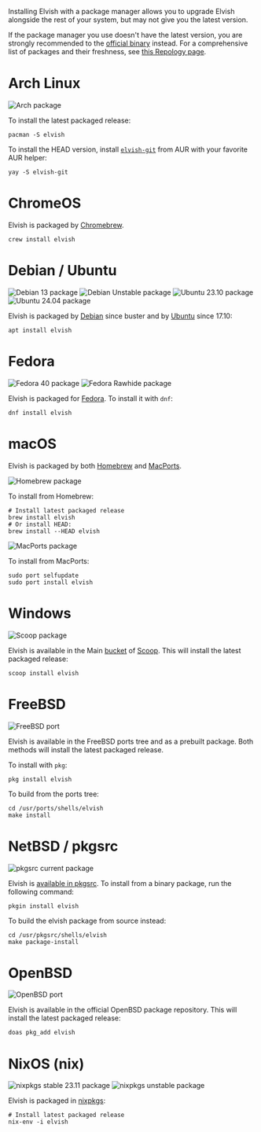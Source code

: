 <!-- toc -->

Installing Elvish with a package manager allows you to upgrade Elvish alongside
the rest of your system, but may not give you the latest version.

If the package manager you use doesn't have the latest version, you are strongly
recommended to the [official binary](./) instead. For a comprehensive list of
packages and their freshness, see
[this Repology page](https://repology.org/project/elvish/versions).

# Arch Linux

![Arch package](https://repology.org/badge/version-for-repo/arch/elvish.svg)

To install the latest packaged release:

```elvish
pacman -S elvish
```

To install the HEAD version, install
[`elvish-git`](https://aur.archlinux.org/packages/elvish-git/) from AUR with
your favorite AUR helper:

```elvish
yay -S elvish-git
```

# ChromeOS

Elvish is packaged by [Chromebrew](https://chromebrew.github.io/).

```elvish
crew install elvish
```

# Debian / Ubuntu

![Debian 13 package](https://repology.org/badge/version-for-repo/debian_13/elvish.svg)
![Debian Unstable package](https://repology.org/badge/version-for-repo/debian_unstable/elvish.svg)
![Ubuntu 23.10 package](https://repology.org/badge/version-for-repo/ubuntu_23_10/elvish.svg)
![Ubuntu 24.04 package](https://repology.org/badge/version-for-repo/ubuntu_24_04/elvish.svg)

Elvish is packaged by [Debian](https://packages.debian.org/elvish) since buster
and by [Ubuntu](http://packages.ubuntu.com/elvish) since 17.10:

```elvish
apt install elvish
```

# Fedora

![Fedora 40 package](https://repology.org/badge/version-for-repo/fedora_40/elvish.svg)
![Fedora Rawhide package](https://repology.org/badge/version-for-repo/fedora_rawhide/elvish.svg)

Elvish is packaged for [Fedora](https://packages.fedoraproject.org/pkgs/elvish).
To install it with `dnf`:

```elvish
dnf install elvish
```

# macOS

Elvish is packaged by both [Homebrew](https://brew.sh) and
[MacPorts](https://www.macports.org).

![Homebrew package](https://repology.org/badge/version-for-repo/homebrew/elvish.svg)

To install from Homebrew:

```elvish
# Install latest packaged release
brew install elvish
# Or install HEAD:
brew install --HEAD elvish
```

![MacPorts package](https://repology.org/badge/version-for-repo/macports/elvish.svg)

To install from MacPorts:

```elvish
sudo port selfupdate
sudo port install elvish
```

# Windows

![Scoop package](https://repology.org/badge/version-for-repo/scoop/elvish.svg)

Elvish is available in the Main
[bucket](https://github.com/ScoopInstaller/Main/blob/master/bucket/elvish.json)
of [Scoop](https://scoop.sh). This will install the latest packaged release:

```elvish
scoop install elvish
```

# FreeBSD

![FreeBSD port](https://repology.org/badge/version-for-repo/freebsd/elvish.svg)

Elvish is available in the FreeBSD ports tree and as a prebuilt package. Both
methods will install the latest packaged release.

To install with `pkg`:

```elvish
pkg install elvish
```

To build from the ports tree:

```elvish
cd /usr/ports/shells/elvish
make install
```

# NetBSD / pkgsrc

![pkgsrc current package](https://repology.org/badge/version-for-repo/pkgsrc_current/elvish.svg)

Elvish is [available in pkgsrc](https://pkgsrc.se/shells/elvish). To install
from a binary package, run the following command:

```elvish
pkgin install elvish
```

To build the elvish package from source instead:

```elvish
cd /usr/pkgsrc/shells/elvish
make package-install
```

# OpenBSD

![OpenBSD port](https://repology.org/badge/version-for-repo/openbsd/elvish.svg)

Elvish is available in the official OpenBSD package repository. This will
install the latest packaged release:

```elvish
doas pkg_add elvish
```

# NixOS (nix)

![nixpkgs stable 23.11 package](https://repology.org/badge/version-for-repo/nix_stable_23_11/elvish.svg)
![nixpkgs unstable package](https://repology.org/badge/version-for-repo/nix_unstable/elvish.svg)

Elvish is packaged in
[nixpkgs](https://github.com/NixOS/nixpkgs/blob/master/pkgs/shells/elvish/default.nix):

```elvish
# Install latest packaged release
nix-env -i elvish
```
